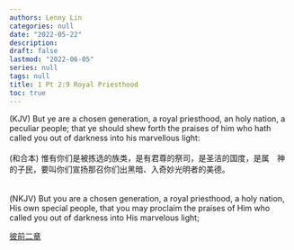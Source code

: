 ```yaml
---
authors: Lenny Lin
categories: null
date: "2022-05-22"
description: 
draft: false
lastmod: "2022-06-05"
series: null
tags: null
title: 1 Pt 2:9 Royal Priesthood
toc: true
---
```

(KJV) But ye are a chosen generation, a royal priesthood, an holy nation, a peculiar people; that ye should shew forth the praises of him who hath called you out of darkness into his marvellous light:
<br />  
(和合本) 惟有你们是被拣选的族类，是有君尊的祭司，是圣洁的国度，是属　神的子民，要叫你们宣扬那召你们出黑暗、入奇妙光明者的美德。  
<br />  
(NKJV) But you are a chosen generation, a royal priesthood, a holy nation, His own special people, that you may proclaim the praises of Him who called you out of darkness into His marvelous light;
<!--more-->

[彼前二章](https://lennyfaith.netlify.app/docs/devotional-commentary-bible/121_1_peter/1pt_02/)